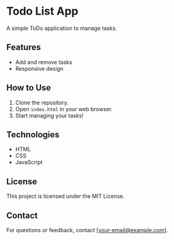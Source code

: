# Todo List App

A simple ToDo application to manage tasks.

## Features

- Add and remove tasks
- Responsive design

## How to Use

1. Clone the repository.
2. Open `index.html` in your web browser.
3. Start managing your tasks!

## Technologies

- HTML
- CSS
- JavaScript

## License

This project is licensed under the MIT License.

## Contact

For questions or feedback, contact [your-email@example.com].
